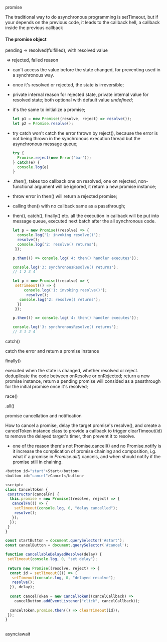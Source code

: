 promise

The traditional way to do asynchronous programming is setTimeout, but if your depends on the previous code, it leads to the callback hell, a callback inside the previous callback

#### The promise object

pending => resolved(fulfilled), with resolved value

​				=> rejected, failed reason

- can't access the value before the state changed, for preventing used in a synchronous way.

-  once it's resolved or rejected, the state is irreversible;

- private internal reason for rejected state, private internal value for resolved state; both optional with default value *undefined*;

- it's the same to initialize a promise;

  ```javascript
  let p1 = new Promise((resolve, reject) => resolve());
  let p2 = Promise.resolve();
  ```

- try catch won't catch the error thrown by reject(), because the error is not being thrown in the synchronous execution thread but the asynchronous message queue;

  ```javascript
  try {
    Promise.reject(new Error('bar'));
  } catch(e) {
    console.log(e)
  }
  ```

- .then(), takes too callback one on resolved, one on rejected, non-functional argument will be ignored, it return a new promise instance;

- throw error in then() will return a rejected promise;

- calling then() with no callback same as a passthrough;

- then(), catch(), finally() etc. all the execution in callback will be put into message queue, executed next batch after the all synchronous code.

  ```javascript
  let p = new Promise((resolve) => {
    console.log('1: invoking resolve()');
    resolve();
    console.log('2: resolve() returns');
   });
  
  p.then(() => console.log('4: then() handler executes'));
  
  console.log('3: synchronousResolve() returns');
  // 1 2 3 4
  ```

  ```javascript
  let p = new Promise((resolve) => {
   setTimeout(() => {
       console.log('1: invoking resolve()');
    	resolve();
   	 console.log('2: resolve() returns');
    })
   });
  
  p.then(() => console.log('4: then() handler executes'));
  
  console.log('3: synchronousResolve() returns');
  // 3 1 2 4
  ```

  

catch()

catch the error and return a promise instance

finally()

executed when the state is changed, whether resolved or reject. deduplicate the code between onResolve or onRejected;  return a new promise instance, return a pending promise will consided as a passthrough for the initial promise once it's resolved;

race()

.all()

promise cancellation and notification

How to cancel a promise, delay the target promise's resolve(), and create a cancelToken instance class to provide a callback to trigger clearTimeout(id) to remove the delayed target's timer, then prevent it to resolve.

- one of the reason there's not Promise.cancelI() and no Promise.notify is it increase the complication of promise chaining and composition, i.g. what if a promise in *Promise.all()* cancels, and when should notify if the promise still in chaining.

```javascript
<button id="start">Start</button>
<button id="cancel">Cancel</button>

<script>
class CancelToken {
 constructor(cancelFn) {
  this.promise = new Promise((resolve, reject) => {
   cancelFn(() => {
    setTimeout(console.log, 0, "delay cancelled");
    resolve();
   });
  });
 }
}

const startButton = document.querySelector('#start');
const cancelButton = document.querySelector('#cancel');

function cancellableDelayedResolve(delay) {
 setTimeout(console.log, 0, "set delay");
 
 return new Promise((resolve, reject) => {
  const id = setTimeout((() => {
   setTimeout(console.log, 0, "delayed resolve");
   resolve();
  }), delay);
  
  const cancelToken = new CancelToken((cancelCallback) => 
    cancelButton.addEventListener("click", cancelCallback));
  
  cancelToken.promise.then(() => clearTimeout(id));
 });
}
    
```





async/await

